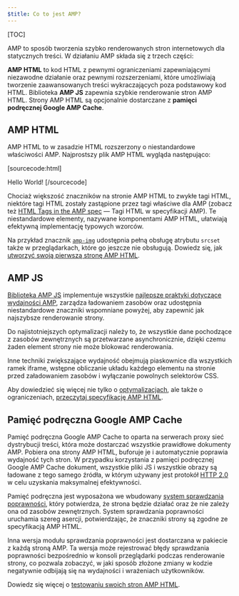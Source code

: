 ```yaml
---
$title: Co to jest AMP?
---
```

[TOC]

<amp-youtube
    data-videoid="lBTCB7yLs8Y"
    layout="responsive"
    width="480" height="270">
</amp-youtube>

AMP to sposób tworzenia szybko renderowanych stron internetowych dla statycznych treści.
W działaniu AMP składa się z trzech części:

**AMP HTML** to kod HTML z pewnymi ograniczeniami zapewniającymi niezawodne działanie
oraz pewnymi rozszerzeniami, które umożliwiają tworzenie zaawansowanych treści wykraczających poza podstawowy kod HTML.
Biblioteka **AMP JS** zapewnia szybkie renderowanie stron AMP HTML.
Strony AMP HTML są opcjonalnie dostarczane z **pamięci podręcznej Google AMP Cache**.

## AMP HTML

AMP HTML to w zasadzie HTML rozszerzony o niestandardowe właściwości AMP.
Najprostszy plik AMP HTML wygląda następująco:

[sourcecode:html]
<!doctype html>
<html ⚡>
 <head>
   <meta charset="utf-8">
   <link rel="canonical" href="hello-world.html">
   <meta name="viewport" content="width=device-width,minimum-scale=1,initial-scale=1">
   <style amp-boilerplate>body{-webkit-animation:-amp-start 8s steps(1,end) 0s 1 normal both;-moz-animation:-amp-start 8s steps(1,end) 0s 1 normal both;-ms-animation:-amp-start 8s steps(1,end) 0s 1 normal both;animation:-amp-start 8s steps(1,end) 0s 1 normal both}@-webkit-keyframes -amp-start{from{visibility:hidden}to{visibility:visible}}@-moz-keyframes -amp-start{from{visibility:hidden}to{visibility:visible}}@-ms-keyframes -amp-start{from{visibility:hidden}to{visibility:visible}}@-o-keyframes -amp-start{from{visibility:hidden}to{visibility:visible}}@keyframes -amp-start{from{visibility:hidden}to{visibility:visible}}</style><noscript><style amp-boilerplate>body{-webkit-animation:none;-moz-animation:none;-ms-animation:none;animation:none}</style></noscript>
   <script async src="https://cdn.ampproject.org/v0.js"></script>
 </head>
 <body>Hello World!</body>
</html>
[/sourcecode]

Chociaż większość znaczników na stronie AMP HTML to zwykłe tagi HTML,
niektóre tagi HTML zostały zastąpione przez tagi właściwe dla AMP (zobacz też
[HTML Tags in the AMP spec](https://github.com/ampproject/amphtml/blob/master/spec/amp-html-format.md) — Tagi HTML w specyfikacji AMP).
Te niestandardowe elementy, nazywane komponentami AMP HTML,
ułatwiają efektywną implementację typowych wzorców.

Na przykład znacznik [`amp-img`](/docs/reference/amp-img.html)
udostępnia pełną obsługę atrybutu `srcset` także w przeglądarkach, które go jeszcze nie obsługują.
Dowiedz się, jak [utworzyć swoją pierwszą stronę AMP HTML](/docs/get_started/create.html).

## AMP JS

[Biblioteka AMP JS](https://github.com/ampproject/amphtml/tree/master/src) implementuje
wszystkie [najlepsze praktyki dotyczące wydajności AMP](/docs/get_started/technical_overview.html),
zarządza ładowaniem zasobów oraz udostępnia niestandardowe znaczniki wspomniane powyżej,
aby zapewnić jak najszybsze renderowanie strony.

Do najistotniejszych optymalizacji należy to, że wszystkie dane pochodzące z zasobów zewnętrznych są przetwarzane asynchronicznie, dzięki czemu żaden element strony nie może blokować renderowania.

Inne techniki zwiększające wydajność obejmują piaskownice dla wszystkich ramek iframe, wstępne obliczanie układu każdego elementu na stronie przed załadowaniem zasobów i wyłączanie powolnych selektorów CSS.

Aby dowiedzieć się więcej nie tylko o [optymalizacjach](/docs/get_started/technical_overview.html), ale także o ograniczeniach, [przeczytaj specyfikację AMP HTML](https://github.com/ampproject/amphtml/blob/master/spec/amp-html-format.md).

## Pamięć podręczna Google AMP Cache

Pamięć podręczna Google AMP Cache to oparta na serwerach proxy sieć dystrybucji treści,
która może dostarczać wszystkie prawidłowe dokumenty AMP.
Pobiera ona strony AMP HTML, buforuje je i automatycznie poprawia wydajność tych stron.
W przypadku korzystania z pamięci podręcznej Google AMP Cache dokument, wszystkie pliki JS i wszystkie obrazy są ładowane
z tego samego źródła, w którym używany jest protokół
[HTTP 2.0](https://http2.github.io/) w celu uzyskania maksymalnej efektywności.

Pamięć podręczna jest wyposażona we wbudowany
[system sprawdzania poprawności](https://github.com/ampproject/amphtml/tree/master/validator),
który potwierdza, że strona będzie działać oraz
że nie zależy ona od zasobów zewnętrznych.
System sprawdzania poprawności uruchamia szereg asercji,
potwierdzając, że znaczniki strony są zgodne ze specyfikacją AMP HTML.

Inna wersja modułu sprawdzania poprawności jest dostarczana w pakiecie z każdą stroną AMP. Ta wersja może rejestrować błędy sprawdzania poprawności bezpośrednio w konsoli przeglądarki podczas renderowanie strony,
co pozwala zobaczyć, w jaki sposób złożone zmiany w kodzie
negatywnie odbijają się na wydajności i wrażeniach użytkowników.

Dowiedz się więcej o [testowaniu swoich stron AMP HTML](/docs/guides/validate.html).